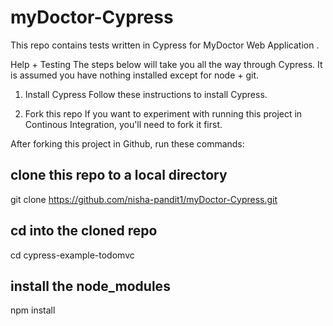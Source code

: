 # myDoctor-Cypress
This repo contains tests written in Cypress for MyDoctor Web Application .

Help + Testing
The steps below will take you all the way through Cypress. It is assumed you have nothing installed except for node + git.

1. Install Cypress
Follow these instructions to install Cypress.

2. Fork this repo
If you want to experiment with running this project in Continous Integration, you'll need to fork it first.

After forking this project in Github, run these commands:

## clone this repo to a local directory
git clone https://github.com/nisha-pandit1/myDoctor-Cypress.git

## cd into the cloned repo
cd cypress-example-todomvc

## install the node_modules
npm install

